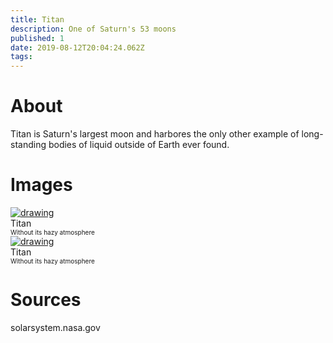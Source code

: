 ```yaml
---
title: Titan
description: One of Saturn's 53 moons
published: 1
date: 2019-08-12T20:04:24.062Z
tags: 
---
```


# About
Titan is Saturn's largest moon and harbores the only other example of long-standing bodies of liquid outside of Earth ever found.


# Images
<link rel="stylesheet" href="/uploads/css/core.css">

<div class="gallery">
	<a target="_blank" href="/uploads/moons/titan/titan.jpg">
<img src="/uploads/moons/titan/titan.jpg" alt="drawing"/>
</a>
	<div class="desc">Titan<br><font size="1">Without its hazy atmosphere</font></div>
</div>

<div class="gallery">
	<a target="_blank" href="/uploads/moons/titan/titan_back.jpg">
<img src="/uploads/moons/titan/titan_back.jpg" alt="drawing"/>
</a>
	<div class="desc">Titan<br><font size="1">Without its hazy atmosphere</font></div>
</div>


# Sources
solarsystem.nasa.gov
